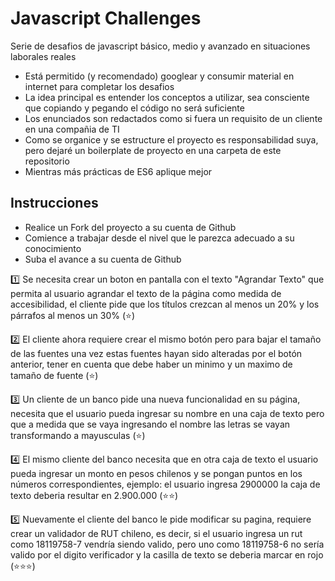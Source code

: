 # Javascript Challenges


Serie de desafios de javascript básico, medio y avanzado en situaciones laborales reales

- Está permitido (y recomendado) googlear y consumir material en internet para completar los desafios
- La idea principal es entender los conceptos a utilizar, sea consciente que copiando y pegando el código no será suficiente
- Los enunciados son redactados como si fuera un requisito de un cliente en una compañia de TI
- Como se organice y se estructure el proyecto es responsabilidad suya, pero dejaré un boilerplate de proyecto en una carpeta de este repositorio
- Mientras más prácticas de ES6 aplique mejor 

## Instrucciones

- Realice un Fork del proyecto a su cuenta de Github
- Comience a trabajar desde el nivel que le parezca adecuado a su conocimiento
- Suba el avance a su cuenta de Github

1️⃣ Se necesita crear un boton en pantalla con el texto "Agrandar Texto" que permita al usuario agrandar el texto de la página como medida de accesibilidad, el cliente pide que los títulos crezcan al menos un 20% y los párrafos al menos un 30% (⭐) 

2️⃣ El cliente ahora requiere crear el mismo botón pero para bajar el tamaño de las fuentes una vez estas fuentes hayan sido alteradas por el botón anterior, tener en cuenta que debe haber un minimo y un maximo de tamaño de fuente (⭐)

3️⃣ Un cliente de un banco pide una nueva funcionalidad en su página, necesita que el usuario pueda ingresar su nombre en una caja de texto pero que a medida que se vaya ingresando el nombre las letras se vayan transformando a mayusculas (⭐)

4️⃣ El mismo cliente del banco necesita que en otra caja de texto el usuario pueda ingresar un monto en pesos chilenos y se pongan puntos en los números correspondientes, ejemplo: el usuario ingresa 2900000 la caja de texto deberia resultar en 2.900.000 (⭐⭐)

5️⃣ Nuevamente el cliente del banco le pide modificar su pagina, requiere crear un validador de RUT chileno, es decir, si el usuario ingresa un rut como 18119758-7 vendría siendo valido, pero uno como 18119758-6 no sería valido por el digito verificador y la casilla de texto se deberia marcar en rojo (⭐⭐⭐)


